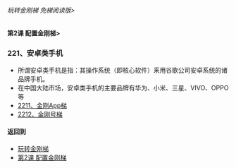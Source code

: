 ###### 玩转金刚梯 免梯阅读版> 
#### 第2课 配置金刚梯>
### 221、安卓类手机
- 所谓安卓类手机是指：其操作系统（即核心软件）釆用谷歌公司安卓系统的诸品牌手机。
- 在中国大陆市场，安卓类手机的主要品牌有华为、小米、三星、VIVO、OPPO等
- [2211、金刚App梯](https://github.com/a2zitpro/web/blob/master/LadderFree/LadderConfigure/Android/Phone/LadderApp.md)
- [2212、金刚号梯](https://github.com/a2zitpro/web/blob/master/LadderFree/LadderConfigure/Android/Phone/LadderKKID.md)



#### 返回到
- [玩转金刚梯](https://github.com/a2zitpro/web/blob/master/LadderFree/main.md)
- [第2课 配置金刚梯](https://github.com/a2zitpro/web/blob/master/LadderFree/LadderConfigure/LadderConfigure.md)

